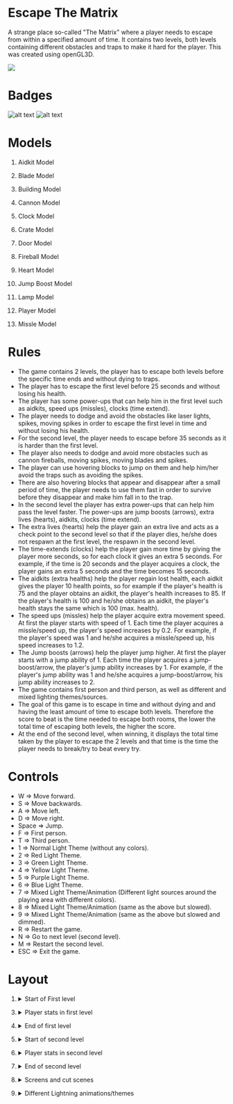 # Escape The Matrix
A strange place so-called "The Matrix" where a player needs to escape from within a specified amount of time. It contains two levels, both levels containing different obstacles and traps to make it hard for the player. This was created using openGL3D. 

![](https://github.com/Khaledayman9/Escape-The-Matrix/blob/main/firstlevel.gif)

# Badges
![ alt text ](https://img.shields.io/badge/-A8B9CC?style=for-the-badge&logo=C&logoColor=white)
![ alt text ](https://img.shields.io/badge/C++-00599C?style=for-the-badge&logo=C++&logoColor=black)


# Models

1. Aidkit Model

2. Blade Model

3. Building Model

4. Cannon Model

5. Clock Model

6. Crate Model

7. Door Model

8. Fireball Model

9. Heart Model

10. Jump Boost Model

11. Lamp Model

12. Player Model

13. Missle Model


# Rules

  - The game contains 2 levels, the player has to escape both levels before the specific time ends and without dying to traps.
  - The player has to escape the first level before 25 seconds and without losing his health.
  - The player has some power-ups that can help him in the first level such as aidkits, speed ups (missles), clocks (time extend).
  - The player needs to dodge and avoid the obstacles like laser lights, spikes, moving spikes in order to escape the first level in time and without losing his health.   
  - For the second level, the player needs to escape before 35 seconds as it is harder than the first level.
  - The player also needs to dodge and avoid more obstacles such as cannon fireballs, moving spikes, moving blades and spikes.
  - The player can use hovering blocks to jump on them and help him/her avoid the traps such as avoiding the spikes.
  - There are also hovering blocks that appear and disappear after a small period of time, the player needs to use them fast in order to survive before they disappear and make him fall in to the trap. 
  - In the second level the player has extra power-ups that can help him pass the level faster. The power-ups are jump boosts (arrows), extra lives (hearts), aidkits, clocks (time extend).
  - The extra lives (hearts) help the player gain an extra live and acts as a check point to the second level so that if the player dies, he/she does not respawn at the first level, the respawn in the second level.
  - The time-extends (clocks) help the player gain more time by giving the player more seconds, so for each clock it gives an extra 5 seconds. For example, if the time is 20 seconds and the player acquires a clock, the player gains an extra 5 seconds and the time becomes 15 seconds.
  - The aidkits (extra healths) help the player regain lost health, each aidkit gives the player 10 health points, so for example if the player's health is 75 and the player obtains an aidkit, the player's health increases to 85. If the player's health is 100 and he/she obtains an aidkit, the player's health stays the same which is 100 (max. health).
  - The speed ups (missles) help the player acquire extra movement speed. At first the player starts with speed of 1. Each time the player acquires a missle/speed up, the player's speed increases by 0.2. For example, if the player's speed was 1 and he/she acquires a missle/speed up, his speed increases to 1.2.
  - The Jump boosts (arrows) help the player jump higher. At first the player starts with a jump ability of 1. Each time the player acquires a jump-boost/arrow, the player's jump ability increases by 1. For example, if the player's jump ability was 1 and he/she acquires a jump-boost/arrow, his jump ability increases to 2.
  - The game contains first person and third person, as well as different and mixed lighting themes/sources.
  - The goal of this game is to escape in time and without dying and and having the least amount of time to escape both levels. Therefore the score to beat is the time needed to escape both rooms, the lower the total time of escaping both levels, the higher the score.
  - At the end of the second level, when winning, it displays the total time taken by the player to escape the 2 levels and that time is the time the player needs to break/try to beat every try.
 
 

# Controls
  
  * W => Move forward.
  * S => Move backwards.
  * A => Move left.
  * D => Move right.
  * Space => Jump.
  * F => First person.
  * T => Third person.
  * 1 => Normal Light Theme (without any colors).
  * 2 => Red Light Theme.
  * 3 => Green Light Theme.
  * 4 => Yellow Light Theme.
  * 5 => Purple Light Theme.
  * 6 => Blue Light Theme.
  * 7 => Mixed Light Theme/Animation (Different light sources around the playing area with different colors).
  * 8 => Mixed Light Theme/Animation (same as the above but slowed).
  * 9 => Mixed Light Theme/Animation (same as the above but slowed and dimmed).
  * R => Restart the game.
  * N => Go to next level (second level).
  * M => Restart the second level.
  * ESC => Exit the game.


# Layout

1. <details><summary>Start of First level</summary> 
  
    - In Third person:

      ![Screenshot (6)](https://user-images.githubusercontent.com/105018459/218269829-9e9acafc-47fd-4ca3-b52d-3d01c7d30f9c.png)

    - In First person:

      ![Screenshot (8)](https://user-images.githubusercontent.com/105018459/218269901-de072529-a3f4-4957-8c70-bfb9b46cde2e.png)
  
</details>



3. <details><summary>Player stats in first level</summary> 
  
      ![Screenshot (10)](https://user-images.githubusercontent.com/105018459/218269963-a2b2b66a-ba07-4638-90c3-facb9d1da205.png)
  
</details>

4. <details><summary>End of first level</summary> 
  
     ![Screenshot (13)](https://user-images.githubusercontent.com/105018459/218270306-f971932d-66af-4cc7-b4f4-6545ea86bd90.png)
   
    ![Screenshot (14)](https://user-images.githubusercontent.com/105018459/218270310-827cebf0-5f96-4c2f-8ea3-88d190937687.png)

</details>


5. <details><summary>Start of second level</summary>
  
    - In Third Person: 

    ![Screenshot (17)](https://user-images.githubusercontent.com/105018459/218270565-37f45325-2201-4df8-be18-0b4b1fb2b0f0.png)

    - In First Person:

    ![Screenshot (18)](https://user-images.githubusercontent.com/105018459/218270556-64abfb3d-f489-4c93-85d4-a49740eef98a.png)
  

</details>


6. <details><summary>Player stats in second level</summary>
  
    ![Screenshot (21)](https://user-images.githubusercontent.com/105018459/218270819-6c185d71-16cc-4bcf-a605-b35b7c50f035.png)

 
</details>


7. <details><summary>End of second level</summary>
    
    ![Screenshot (18)](https://user-images.githubusercontent.com/105018459/218270932-f6e52d0b-a869-445e-b96f-924d787f1ae6.png)

    ![Screenshot (23)](https://user-images.githubusercontent.com/105018459/218270928-411d8f06-33a9-4efe-bad4-7d555c1bf769.png)

</details>


8. <details><summary>Screens and cut scenes</summary>
  
    - Losing screen/cut scene (whether in first or second level):

    ![Screenshot (14)](https://user-images.githubusercontent.com/105018459/218271122-35f83fd5-2da8-4e12-874a-bee8199a9ed7.png)

    - Completing the first level and getting to the second level screen/cut scene:

    ![Screenshot (13)](https://user-images.githubusercontent.com/105018459/218271169-c50f391d-1846-4032-967b-bfe5625f982f.png)

    - Losing an extra life screen/cut scene:

    ![Screenshot (19)](https://user-images.githubusercontent.com/105018459/218271245-03ac999a-b588-4499-8849-dd076a93aa2a.png)

    - Winning screen/cut scene:

    ![Screenshot (20)](https://user-images.githubusercontent.com/105018459/218271261-e90c40be-5b5d-4f72-9da8-6218e8cbc561.png)

 
</details>


9. <details><summary>Different Lightning animations/themes </summary>
  
  
  
</details>




  

  
 
  

  


